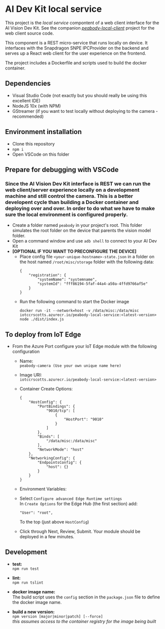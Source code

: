 # AI Dev Kit local service
This project is the *local service* compontent of a web client interface for the AI Vision Dev Kit. See the companion *[peabody-local-client](https://github.com/sseiber/peabody-local-client)* project for the web client source code.

This component is a REST micro-service that runs locally on device. It interfaces with the Snapdragon SNPE IPCProvider on the backend and serves up a React web client for the user experience on the frontend.

The project includes a Dockerfile and scripts used to build the docker container.

## Dependencies
  * Visual Studio Code (not exactly but you should really be using this excellent IDE)
  * NodeJS 10x (with NPM)
  * GStreamer (if you want to test locally without deploying to the camera - recommended)

## Environment installation
  * Clone this repository
  * `npm i`
  * Open VSCode on this folder

## Prepare for debugging with VSCode
### Since the AI Vision Dev Kit interface is REST we can run the web client/server experience locally on a development machine and still control the camera. This is a better developent cycle than building a Docker container and deploying over and over. In order to do what we have to make sure the local environment is configured properly.
  * Create a folder named `peabody` in your project's root. This folder simulates the root folder on the device that parents the vision model folder.
  * Open a command window and use `adb shell` to connect to your AI Dev Kit
  * **[OPTIONAL IF YOU WANT TO PRECONFIGURE THE DEVICE]**
    * Place config file `<your-unique-hostname>-state.json` in a folder on the host named `/root/misc/storage` folder with the following data:  
        ```
        {
            "registration": {
                "systemName": "systemname",
                "systemId": "fff86194-5faf-44a4-a50a-4ffd9766af5e"
            }
        }
        ```
    * Run the following command to start the Docker image  
        ```
        docker run -it --network=host -v /data/misc:/data/misc iotccrscotts.azurecr.io/peabody-local-service:<latest-version> node ./dist/index.js
        ```
## To deploy from IoT Edge
  * From the Azure Port configure your IoT Edge module with the following configuration  
    * Name:  
    `peabody-camera (Use your own unique name here)`
    * Image URI:  
    `iotccrscotts.azurecr.io/peabody-local-service:<latest-version>`
    * Container Create Options:  
        ```
        {
            "HostConfig": {
                "PortBindings": {
                    "9010/tcp": [
                        {
                            "HostPort": "9010"
                        }
                    ]
                },
                "Binds": [
                    "/data/misc:/data/misc"
                ],
                "NetworkMode": "host"
            },
            "NetworkingConfig": {
                "EndpointsConfig": {
                    "host": {}
                }
            }
        }
        ```
    * Environment Variables:  

    * Select `Configure advanced Edge Runtime settings`  
    In `Create Options` for the Edge Hub (the first section) add:  
        ```
        "User": "root",
        ```
      To the top (just above `HostConfig`)  
    * Click through Next, Review, Submit. Your module should be deployed in a few minutes.


## Development
  * **test:**  
  `npm run test`  

  * **lint:**  
  `npm run tslint`

  * **docker image name:**  
  The build script uses the `config` section in the `package.json` file to define the docker image name.

  * **build a new version:**  
  `npm version [major|minor|patch] [--force]`  
  *this assumes access to the container registry for the image being built*
